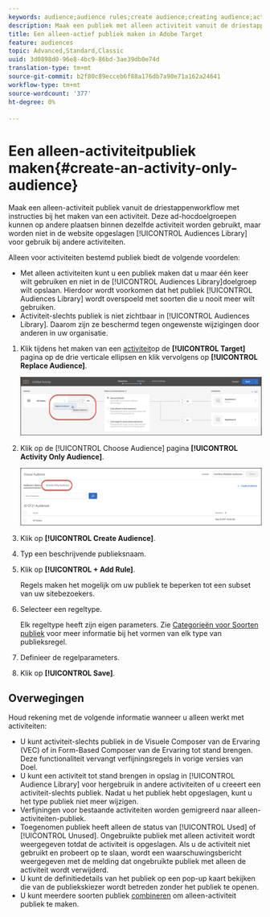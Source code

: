 ```yaml
---
keywords: audience;audience rules;create audience;creating audience;activity only;activity-only;adhoc
description: Maak een publiek met alleen activiteit vanuit de driestappenworkflow van Adobe Target wanneer u een activiteit maakt. Deze speciale doelgroepen kunnen op andere plaatsen binnen dezelfde activiteit worden gebruikt, maar worden niet opgeslagen in de Soortbibliotheek voor gebruik in andere activiteiten.
title: Een alleen-actief publiek maken in Adobe Target
feature: audiences
topic: Advanced,Standard,Classic
uuid: 3d0898d0-96e8-4bc9-86bd-3ae39db0e74d
translation-type: tm+mt
source-git-commit: b2f80c89ecceb6f88a176db7a90e71a162a24641
workflow-type: tm+mt
source-wordcount: '377'
ht-degree: 0%

---
```



# Een alleen-activiteitpubliek maken{#create-an-activity-only-audience}

Maak een alleen-activiteit publiek vanuit de driestappenworkflow met instructies bij het maken van een activiteit. Deze ad-hocdoelgroepen kunnen op andere plaatsen binnen dezelfde activiteit worden gebruikt, maar worden niet in de website opgeslagen [!UICONTROL Audiences Library] voor gebruik bij andere activiteiten.

Alleen voor activiteiten bestemd publiek biedt de volgende voordelen:

* Met alleen activiteiten kunt u een publiek maken dat u maar één keer wilt gebruiken en niet in de [!UICONTROL Audiences Library]doelgroep wilt opslaan. Hierdoor wordt voorkomen dat het publiek [!UICONTROL Audiences Library] wordt overspoeld met soorten die u nooit meer wilt gebruiken.
* Activiteit-slechts publiek is niet zichtbaar in [!UICONTROL Audiences Library]. Daarom zijn ze beschermd tegen ongewenste wijzigingen door anderen in uw organisatie.

1. Klik tijdens het maken van een [activiteit](../c-activities/activities.md#concept_D317A95A1AB54674BA7AB65C7985BA03)op de **[!UICONTROL Target]** pagina op de drie verticale ellipsen en klik vervolgens op **[!UICONTROL Replace Audience]**.

   ![Stap resultaat](assets/edit_audience.png)

1. Klik op de [!UICONTROL Choose Audience] pagina **[!UICONTROL Activity Only Audience]**.

   ![](assets/activity-only-aud.png)

1. Klik op **[!UICONTROL Create Audience]**.
1. Typ een beschrijvende publieksnaam.
1. Klik op **[!UICONTROL + Add Rule]**.

   Regels maken het mogelijk om uw publiek te beperken tot een subset van uw sitebezoekers.

1. Selecteer een regeltype.

   Elk regeltype heeft zijn eigen parameters. Zie [Categorieën voor Soorten publiek](../c-target/c-audiences/c-target-rules/target-rules.md#concept_E3A77E42F1644503A829B5107B20880D) voor meer informatie bij het vormen van elk type van publieksregel.

1. Definieer de regelparameters.
1. Klik op **[!UICONTROL Save]**.

## Overwegingen

Houd rekening met de volgende informatie wanneer u alleen werkt met activiteiten:

* U kunt activiteit-slechts publiek in de Visuele Composer van de Ervaring (VEC) of in Form-Based Composer van de Ervaring tot stand brengen. Deze functionaliteit vervangt verfijningsregels in vorige versies van Doel.
* U kunt een activiteit tot stand brengen in opslag in [!UICONTROL Audience Library] voor hergebruik in andere activiteiten of u creeert een activiteit-slechts publiek. Nadat u het publiek hebt opgeslagen, kunt u het type publiek niet meer wijzigen.
* Verfijningen voor bestaande activiteiten worden gemigreerd naar alleen-activiteiten-publiek.
* Toegenomen publiek heeft alleen de status van [!UICONTROL Used] of [!UICONTROL Unused]. Ongebruikte publiek met alleen activiteit wordt weergegeven totdat de activiteit is opgeslagen. Als u de activiteit niet gebruikt en probeert op te slaan, wordt een waarschuwingsbericht weergegeven met de melding dat ongebruikte publiek met alleen de activiteit wordt verwijderd.
* U kunt de definitiedetails van het publiek op een pop-up kaart bekijken die van de publiekskiezer wordt betreden zonder het publiek te openen.
* U kunt meerdere soorten publiek [combineren](../c-target/combining-multiple-audiences.md#concept_A7386F1EA4394BD2AB72399C225981E5) om alleen-activiteit publiek te maken.

